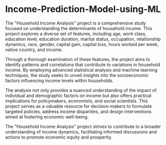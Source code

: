 # Income-Prediction-Model-using-ML

The "Household Income Analysis" project is a comprehensive study focused on understanding the determinants of household income. This project explores a diverse set of features, including age, work class, education level, education duration, marital status, occupation, relationship dynamics, race, gender, capital gain, capital loss, hours worked per week, native country, and income.

Through a thorough examination of these features, the project aims to identify patterns and correlations that contribute to variations in household income. By employing advanced statistical analysis and machine learning techniques, the study seeks to unveil insights into the socioeconomic factors influencing income levels within households.

The analysis not only provides a nuanced understanding of the impact of individual and demographic factors on income but also offers practical implications for policymakers, economists, and social scientists. This project serves as a valuable resource for decision-makers to formulate targeted policies, address income disparities, and design interventions aimed at fostering economic well-being.

The "Household Income Analysis" project strives to contribute to a broader understanding of income dynamics, facilitating informed discussions and actions to promote economic equity and prosperity.
